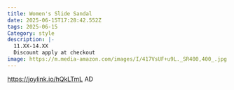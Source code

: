 ```yaml
---
title: Women's Slide Sandal
date: 2025-06-15T17:28:42.552Z
tags: 2025-06-15
Category: style
description: |-
  11.XX-14.XX
  Discount apply at checkout
image: https://m.media-amazon.com/images/I/417VsUF+u9L._SR400,400_.jpg
---
```

https://joylink.io/hQkLTmL AD